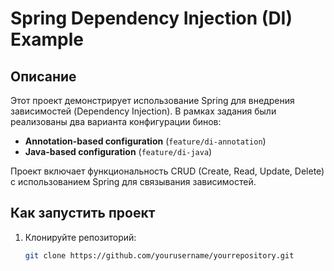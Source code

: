 # Spring Dependency Injection (DI) Example

## Описание
Этот проект демонстрирует использование Spring для внедрения зависимостей (Dependency Injection). В рамках задания были реализованы два варианта конфигурации бинов:

- **Annotation-based configuration** (`feature/di-annotation`)
- **Java-based configuration** (`feature/di-java`)

Проект включает функциональность CRUD (Create, Read, Update, Delete) с использованием Spring для связывания зависимостей.

## Как запустить проект

1. Клонируйте репозиторий:
   ```bash
   git clone https://github.com/yourusername/yourrepository.git
